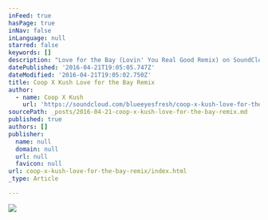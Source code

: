 ```yaml
---
inFeed: true
hasPage: true
inNav: false
inLanguage: null
starred: false
keywords: []
description: "Love for the Bay (Lovin' You Real Good Remix) on SoundCloud"
datePublished: '2016-04-21T19:05:05.747Z'
dateModified: '2016-04-21T19:05:02.750Z'
title: Coop X Kush Love for the Bay Remix
author:
  - name: Coop X Kush
    url: 'https://soundcloud.com/blueeyesfresh/coop-x-kush-love-for-the-bay-lovin-you-real-good-remix'
sourcePath: _posts/2016-04-21-coop-x-kush-love-for-the-bay-remix.md
published: true
authors: []
publisher:
  name: null
  domain: null
  url: null
  favicon: null
url: coop-x-kush-love-for-the-bay-remix/index.html
_type: Article

---
```

![](https://the-grid-user-content.s3-us-west-2.amazonaws.com/d9dee781-192d-46cc-a668-5d8b8eb98548.jpg)